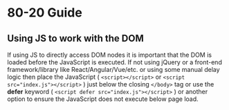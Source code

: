 # 80-20 Guide

## Using JS to work with the DOM

If using JS to directly access DOM nodes it is important that the DOM is loaded before the JavaScript is executed. If not using jQuery or a front-end framework/library like React/Angular/Vue/etc. or using some manual delay logic then place the JavaScript ( `<script></script>`  or  `<script src="index.js"></script>` ) just below the closing  ` </body> `  tag or use the **defer** keyword ( `<script defer src="index.js"></script>` ) or another option to ensure the JavaScript does not execute below page load.

